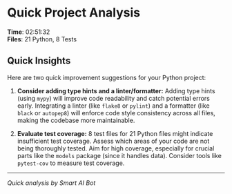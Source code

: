# Quick Project Analysis

**Time**: 02:51:32  
**Files**: 21 Python, 8 Tests

## Quick Insights

Here are two quick improvement suggestions for your Python project:

1.  **Consider adding type hints and a linter/formatter:**  Adding type hints (using `mypy`) will improve code readability and catch potential errors early. Integrating a linter (like `flake8` or `pylint`) and a formatter (like `black` or `autopep8`) will enforce code style consistency across all files, making the codebase more maintainable.

2.  **Evaluate test coverage:** 8 test files for 21 Python files might indicate insufficient test coverage.  Assess which areas of your code are not being thoroughly tested. Aim for high coverage, especially for crucial parts like the `models` package (since it handles data).  Consider tools like `pytest-cov` to measure test coverage.


---
*Quick analysis by Smart AI Bot*
